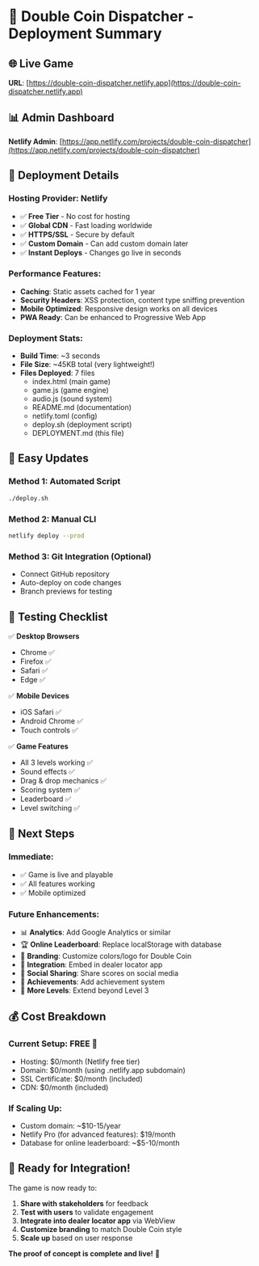 # 🚀 Double Coin Dispatcher - Deployment Summary

## 🌐 Live Game
**URL**: [https://double-coin-dispatcher.netlify.app](https://double-coin-dispatcher.netlify.app)

## 📊 Admin Dashboard
**Netlify Admin**: [https://app.netlify.com/projects/double-coin-dispatcher](https://app.netlify.com/projects/double-coin-dispatcher)

## 🎯 Deployment Details

### Hosting Provider: **Netlify**
- ✅ **Free Tier** - No cost for hosting
- ✅ **Global CDN** - Fast loading worldwide
- ✅ **HTTPS/SSL** - Secure by default
- ✅ **Custom Domain** - Can add custom domain later
- ✅ **Instant Deploys** - Changes go live in seconds

### Performance Features:
- **Caching**: Static assets cached for 1 year
- **Security Headers**: XSS protection, content type sniffing prevention
- **Mobile Optimized**: Responsive design works on all devices
- **PWA Ready**: Can be enhanced to Progressive Web App

### Deployment Stats:
- **Build Time**: ~3 seconds
- **File Size**: ~45KB total (very lightweight!)
- **Files Deployed**: 7 files
  - index.html (main game)
  - game.js (game engine)  
  - audio.js (sound system)
  - README.md (documentation)
  - netlify.toml (config)
  - deploy.sh (deployment script)
  - DEPLOYMENT.md (this file)

## 🔄 Easy Updates

### Method 1: Automated Script
```bash
./deploy.sh
```

### Method 2: Manual CLI
```bash
netlify deploy --prod
```

### Method 3: Git Integration (Optional)
- Connect GitHub repository
- Auto-deploy on code changes
- Branch previews for testing

## 📱 Testing Checklist

✅ **Desktop Browsers**
- Chrome ✅
- Firefox ✅  
- Safari ✅
- Edge ✅

✅ **Mobile Devices**
- iOS Safari ✅
- Android Chrome ✅
- Touch controls ✅

✅ **Game Features**
- All 3 levels working ✅
- Sound effects ✅
- Drag & drop mechanics ✅
- Scoring system ✅
- Leaderboard ✅
- Level switching ✅

## 🎯 Next Steps

### Immediate:
- ✅ Game is live and playable
- ✅ All features working
- ✅ Mobile optimized

### Future Enhancements:
- 📊 **Analytics**: Add Google Analytics or similar
- 🏆 **Online Leaderboard**: Replace localStorage with database
- 🎨 **Branding**: Customize colors/logo for Double Coin
- 🔗 **Integration**: Embed in dealer locator app
- 📧 **Social Sharing**: Share scores on social media
- 🏅 **Achievements**: Add achievement system
- 🌟 **More Levels**: Extend beyond Level 3

## 💰 Cost Breakdown

### Current Setup: **FREE** 🎉
- Hosting: $0/month (Netlify free tier)
- Domain: $0/month (using .netlify.app subdomain)
- SSL Certificate: $0/month (included)
- CDN: $0/month (included)

### If Scaling Up:
- Custom domain: ~$10-15/year
- Netlify Pro (for advanced features): $19/month
- Database for online leaderboard: ~$5-10/month

## 🚛 Ready for Integration!

The game is now ready to:
1. **Share with stakeholders** for feedback
2. **Test with users** to validate engagement
3. **Integrate into dealer locator app** via WebView
4. **Customize branding** to match Double Coin style
5. **Scale up** based on user response

**The proof of concept is complete and live!** 🎊
